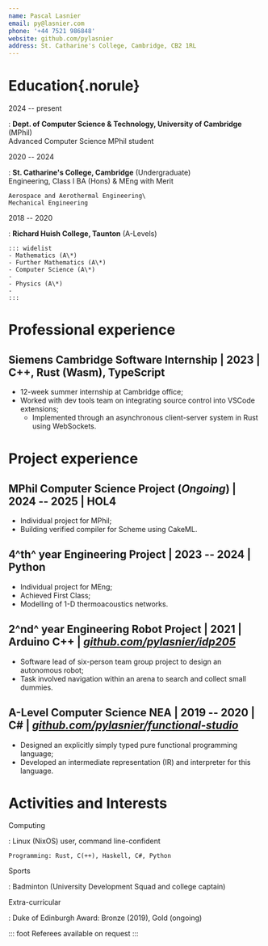 ```yaml
---
name: Pascal Lasnier
email: py@lasnier.com
phone: '+44 7521 986848'
website: github.com/pylasnier
address: St. Catharine's College, Cambridge, CB2 1RL
---
```

# Education{.norule}

2024 -- present

:   **Dept. of Computer Science & Technology, University of Cambridge** (MPhil)\
    Advanced Computer Science MPhil student

2020 -- 2024

:   **St. Catharine's College, Cambridge** (Undergraduate)\
    Engineering, Class I BA (Hons) & MEng with Merit

    Aerospace and Aerothermal Engineering\
    Mechanical Engineering

2018 -- 2020

:   **Richard Huish College, Taunton** (A-Levels)

    ::: widelist
    - Mathematics (A\*)
    - Further Mathematics (A\*)
    - Computer Science (A\*)
    -  
    - Physics (A\*)
    -  
    :::

# Professional experience

## **Siemens Cambridge Software Internship** | 2023 | C++, Rust (Wasm), TypeScript

- 12-week summer internship at Cambridge office;
- Worked with dev tools team on integrating source control into VSCode extensions;
    - Implemented through an asynchronous client-server system in Rust using WebSockets.

# Project experience

## **MPhil Computer Science Project** (*Ongoing*) | 2024 -- 2025 | HOL4

- Individual project for MPhil;
- Building verified compiler for Scheme using CakeML.

## **4^th^ year Engineering Project** | 2023 -- 2024 | Python

- Individual project for MEng;
- Achieved First Class;
- Modelling of 1-D thermoacoustics networks.

## **2^nd^ year Engineering Robot Project** | 2021 | Arduino C++ | [*github.com/pylasnier/idp205*](https://github.com/pylasnier/idp205)

- Software lead of six-person team group project to design an autonomous robot;
- Task involved navigation within an arena to search and collect small dummies.

## **A-Level Computer Science NEA** | 2019 -- 2020 | C# | [*github.com/pylasnier/functional-studio*](https://github.com/pylasnier/functional-studio)

- Designed an explicitly simply typed pure functional programming language;
- Developed an intermediate representation (IR) and interpreter for this language.

# Activities and Interests

Computing

:   Linux (NixOS) user, command line-confident

    Programming: Rust, C(++), Haskell, C#, Python

Sports

:   Badminton (University Development Squad and college captain)

Extra-curricular

:   Duke of Edinburgh Award: Bronze (2019), Gold (ongoing)

::: foot
Referees available on request
:::

